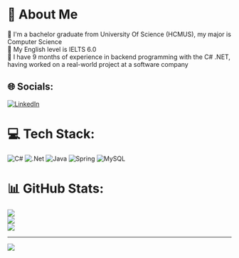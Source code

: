 # 💫 About Me
🔭 I'm a bachelor graduate from University Of Science (HCMUS), my major is Computer Science <br>
🔭 My English level is IELTS 6.0 <br>
🔭 I have 9 months of experience in backend programming with the C# .NET, having worked on a real-world project at a software company

## 🌐 Socials:
[![LinkedIn](https://img.shields.io/badge/LinkedIn-%230077B5.svg?logo=linkedin&logoColor=white)](https://linkedin.com/in/phanquangbaolong) 

# 💻 Tech Stack:
![C#](https://img.shields.io/badge/c%23-%23239120.svg?style=for-the-badge&logo=csharp&logoColor=white) ![.Net](https://img.shields.io/badge/.NET-5C2D91?style=for-the-badge&logo=.net&logoColor=white) ![Java](https://img.shields.io/badge/java-%23ED8B00.svg?style=for-the-badge&logo=openjdk&logoColor=white) ![Spring](https://img.shields.io/badge/spring-%236DB33F.svg?style=for-the-badge&logo=spring&logoColor=white) ![MySQL](https://img.shields.io/badge/mysql-4479A1.svg?style=for-the-badge&logo=mysql&logoColor=white)
# 📊 GitHub Stats:
![](https://github-readme-stats.vercel.app/api?username=baolong26052001&theme=default&hide_border=false&include_all_commits=false&count_private=false)<br/>
![](https://github-readme-streak-stats.herokuapp.com/?user=baolong26052001&theme=default&hide_border=false)<br/>
![](https://github-readme-stats.vercel.app/api/top-langs/?username=baolong26052001&theme=default&hide_border=false&include_all_commits=false&count_private=false&layout=compact)

---
[![](https://visitcount.itsvg.in/api?id=baolong26052001&icon=0&color=0)](https://visitcount.itsvg.in)

<!-- Proudly created with GPRM ( https://gprm.itsvg.in ) -->
